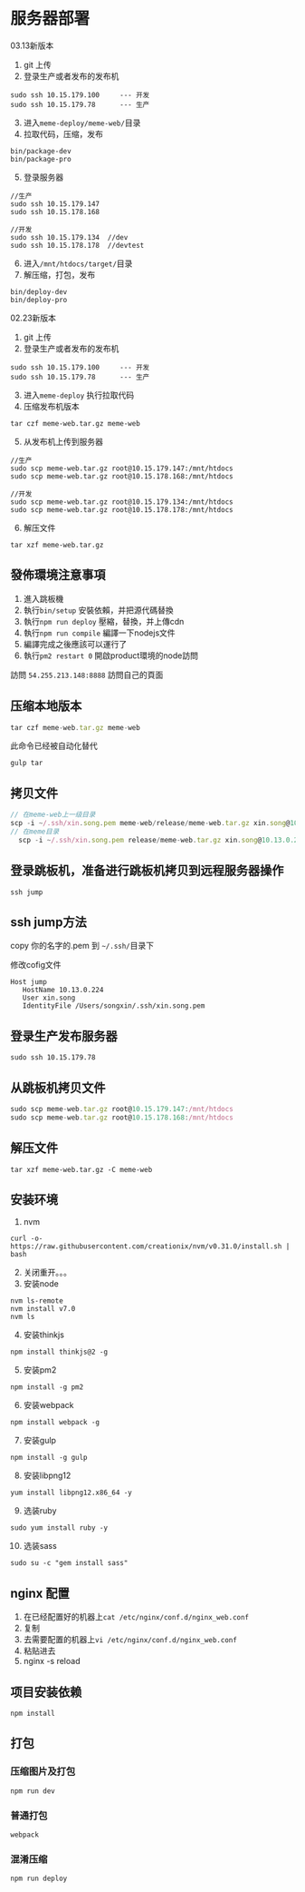 # 服务器部署

03.13新版本

1. git 上传
2. 登录生产或者发布的发布机

```shell
sudo ssh 10.15.179.100     --- 开发
sudo ssh 10.15.179.78      --- 生产
```

3. 进入`meme-deploy/meme-web/`目录
4. 拉取代码，压缩，发布

```shell
bin/package-dev
bin/package-pro
```

5. 登录服务器

```shell
//生产
sudo ssh 10.15.179.147
sudo ssh 10.15.178.168

//开发
sudo ssh 10.15.179.134  //dev
sudo ssh 10.15.178.178  //devtest
```

6. 进入`/mnt/htdocs/target/`目录
7. 解压缩，打包，发布

```shell
bin/deploy-dev
bin/deploy-pro
```







02.23新版本

1. git 上传
2. 登录生产或者发布的发布机

```shell
sudo ssh 10.15.179.100     --- 开发
sudo ssh 10.15.179.78      --- 生产
```

3. 进入`meme-deploy` 执行拉取代码
4. 压缩发布机版本

```shell
tar czf meme-web.tar.gz meme-web
```

5. 从发布机上传到服务器

```shell
//生产
sudo scp meme-web.tar.gz root@10.15.179.147:/mnt/htdocs
sudo scp meme-web.tar.gz root@10.15.178.168:/mnt/htdocs

//开发
sudo scp meme-web.tar.gz root@10.15.179.134:/mnt/htdocs
sudo scp meme-web.tar.gz root@10.15.178.178:/mnt/htdocs
```

6. 解压文件

```
tar xzf meme-web.tar.gz
```







## 發佈環境注意事項

1. 進入跳板機
2. 執行`bin/setup` 安裝依賴，并把源代碼替換
3. 執行`npm run deploy` 壓縮，替換，并上傳cdn
4. 執行`npm run compile` 編譯一下nodejs文件
5. 編譯完成之後應該可以運行了
6. 執行`pm2 restart 0` 開啟product環境的node訪問





訪問  `54.255.213.148:8888` 訪問自己的頁面













## 压缩本地版本

```javascript
tar czf meme-web.tar.gz meme-web
```

此命令已经被自动化替代

```
gulp tar
```



## 拷贝文件

```javascript
// 在meme-web上一级目录
scp -i ~/.ssh/xin.song.pem meme-web/release/meme-web.tar.gz xin.song@10.13.0.224:~
// 在meme目录
  scp -i ~/.ssh/xin.song.pem release/meme-web.tar.gz xin.song@10.13.0.224:~
```



## 登录跳板机，准备进行跳板机拷贝到远程服务器操作

```
ssh jump
```



## ssh jump方法

copy 你的名字的.pem 到 `~/.ssh/`目录下 

修改cofig文件

```
Host jump
   HostName 10.13.0.224
   User xin.song
   IdentityFile /Users/songxin/.ssh/xin.song.pem
```







## 登录生产发布服务器

```
sudo ssh 10.15.179.78
```



## 从跳板机拷贝文件

```javascript
sudo scp meme-web.tar.gz root@10.15.179.147:/mnt/htdocs
sudo scp meme-web.tar.gz root@10.15.178.168:/mnt/htdocs
```



## 解压文件

```
tar xzf meme-web.tar.gz -C meme-web
```





## 安装环境

1. nvm

```
curl -o- https://raw.githubusercontent.com/creationix/nvm/v0.31.0/install.sh | bash
```

2. 关闭重开。。。
3. 安装node

```
nvm ls-remote
nvm install v7.0
nvm ls
```

4. 安装thinkjs

```
npm install thinkjs@2 -g
```

5. 安装pm2

```
npm install -g pm2
```

6. 安装webpack

```
npm install webpack -g
```

7. 安装gulp

```
npm install -g gulp
```

8. 安装libpng12

```
yum install libpng12.x86_64 -y
```

9. 选装ruby

```
sudo yum install ruby -y
```

10. 选装sass

```
sudo su -c "gem install sass"
```





## nginx 配置

1. 在已经配置好的机器上`cat /etc/nginx/conf.d/nginx_web.conf`
2. 复制
3. 去需要配置的机器上`vi /etc/nginx/conf.d/nginx_web.conf`
4. 粘贴进去
5. nginx -s reload



## 项目安装依赖

```
npm install
```





## 打包

### 压缩图片及打包

```
npm run dev
```

### 普通打包

```
webpack
```

### 混淆压缩

```
npm run deploy
```

